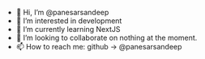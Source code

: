 - 👋 Hi, I’m @panesarsandeep
- 👀 I’m interested in development
- 🌱 I’m currently learning NextJS
- 💞️ I’m looking to collaborate on nothing at the moment.
- 📫 How to reach me: github -> @panesarsandeep

<!---
panesarsandeep/panesarsandeep is a ✨ special ✨ repository because its `README.md` (this file) appears on your GitHub profile.
You can click the Preview link to take a look at your changes.
--->
